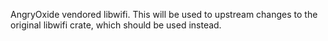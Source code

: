 AngryOxide vendored libwifi. This will be used to upstream changes to the original libwifi crate, which should be used instead.
